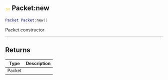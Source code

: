 ## ![shared](.gitbook/assets/shared.png) Packet:new


```lua
Packet Packet:new()
```

Packet constructor



------
## Returns

| Type | Description |
| ---- | ----------: |
| Packet |  |

